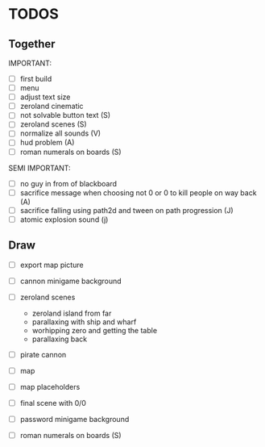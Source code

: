 # TODOS

## Together

IMPORTANT:
- [ ] first build
- [ ] menu
- [ ] adjust text size
- [ ] zeroland cinematic
- [ ] not solvable button text (S)
- [ ] zeroland scenes (S)
- [ ] normalize all sounds (V)
- [ ] hud problem (A)
- [ ] roman numerals on boards (S)

SEMI IMPORTANT:
- [ ] no guy in from of blackboard
- [ ] sacrifice message when choosing not 0 or 0 to kill people on way back (A)
- [ ] sacrifice falling using path2d and tween on path progression (J)
- [ ] atomic explosion sound (j)

## Draw

- [ ] export map picture

- [ ] cannon minigame background
- [ ] zeroland scenes
  - zeroland island from far
  - parallaxing with ship and wharf
  - worhipping zero and getting the table
  - parallaxing back
- [ ] pirate cannon
- [ ] map
- [ ] map placeholders
- [ ] final scene with 0/0
- [ ] password minigame background
- [ ] roman numerals on boards (S)